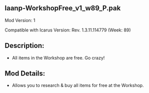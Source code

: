 laanp-WorkshopFree_v1_w89_P.pak
----------------------------------------------------------------------
Mod Version: 1

Compatible with Icarus Version: Rev. 1.3.11.114779 (Week: 89)

## Description:
- All items in the Workshop are free. Go crazy!

## Mod Details:
- Allows you to research & buy all items for free at the Workshop.












